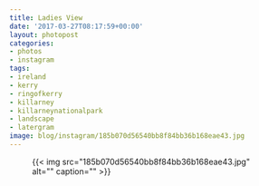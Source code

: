 ```yaml
---
title: Ladies View
date: '2017-03-27T08:17:59+00:00'
layout: photopost
categories:
- photos
- instagram
tags:
- ireland
- kerry
- ringofkerry
- killarney
- killarneynationalpark
- landscape
- latergram
image: blog/instagram/185b070d56540bb8f84bb36b168eae43.jpg
---
```


<figure class="photo photo--square">
  {{< img src="185b070d56540bb8f84bb36b168eae43.jpg" alt="" caption="" >}}

</figure>



